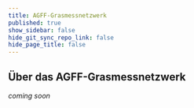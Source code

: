 ```yaml
---
title: AGFF-Grasmessnetzwerk
published: true
show_sidebar: false
hide_git_sync_repo_link: false
hide_page_title: false
---
```


## Über das AGFF-Grasmessnetzwerk

_coming soon_